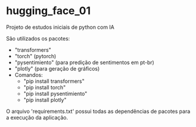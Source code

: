 # hugging_face_01
Projeto de estudos iniciais de python com IA

São utilizados os pacotes:
- "transformers"
- "torch" (pytorch)
- "pysentimiento" (para predição de sentimentos em pt-br)
- "plotly" (para geração de gráficos)
- Comandos:
  - "pip install transformers"
  - "pip install torch"
  - "pip install pysentimiento"
  - "pip install plotly"

O arquivo 'requirements.txt' possui todas as dependências de pacotes para a execução da aplicação. 